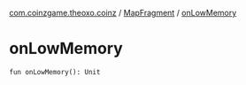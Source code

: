 [com.coinzgame.theoxo.coinz](../index.md) / [MapFragment](index.md) / [onLowMemory](.)

# onLowMemory

`fun onLowMemory(): Unit`